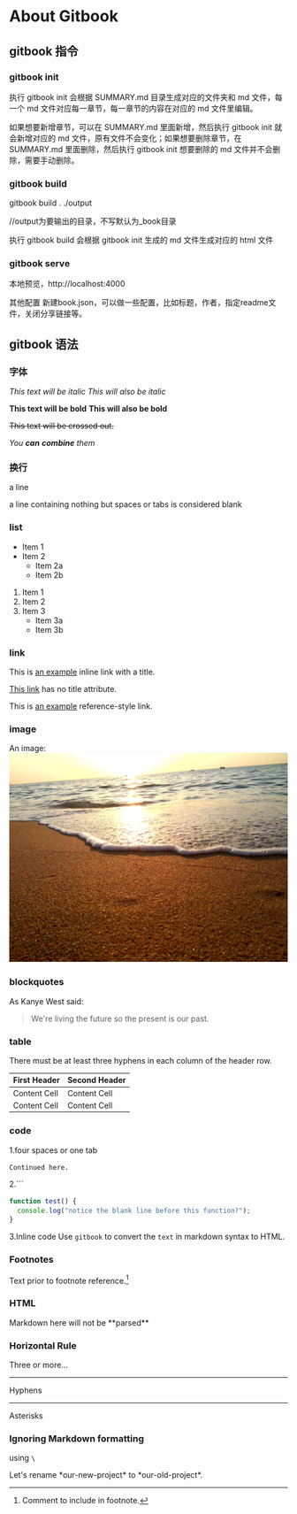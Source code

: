 # About Gitbook

## gitbook 指令

### gitbook init
执行 gitbook init 会根据 SUMMARY.md 目录生成对应的文件夹和 md 文件，每一个 md 文件对应每一章节，每一章节的内容在对应的 md 文件里编辑。

如果想要新增章节，可以在 SUMMARY.md 里面新增，然后执行 gitbook init 就会新增对应的 md 文件，原有文件不会变化；如果想要删除章节，在 SUMMARY.md 里面删除，然后执行 gitbook init 想要删除的 md 文件并不会删除，需要手动删除。

### gitbook build
gitbook build . ./output

//output为要输出的目录，不写默认为_book目录

执行 gitbook build 会根据 gitbook init 生成的 md 文件生成对应的 html 文件

### gitbook serve
本地预览，http://localhost:4000

其他配置
新建book.json，可以做一些配置，比如标题，作者，指定readme文件，关闭分享链接等。


## gitbook 语法

### 字体
*This text will be italic*
_This will also be italic_

**This text will be bold**
__This will also be bold__

~~This text will be crossed out.~~

_You **can** __combine__ them_

### 换行
a line

a line containing nothing but spaces or tabs is considered blank

### list
* Item 1
* Item 2
  * Item 2a
  * Item 2b


1. Item 1
2. Item 2
3. Item 3
   * Item 3a
   * Item 3b

### link
This is [an example](http://example.com/ "Title") inline link with a title.

[This link](http://example.net/) has no title attribute.

<!-- 定义id -->
[id]: http://example.com/  "Optional Title Here"

This is [an example][id] reference-style link.

### image
An image: ![gras](img/image.jpg)

### blockquotes
As Kanye West said:

> We're living the future so
> the present is our past.

### table
There must be at least three hyphens in each column of the header row.

| First Header  | Second Header |
| ------------- | ------------- |
| Content Cell  | Content Cell  |
| Content Cell  | Content Cell  |

### code
1.four spaces or one tab 

    Continued here.
2.```
<!-- js:语法高亮 -->
```js
function test() {
  console.log("notice the blank line before this function?");
}
```
3.Inline code
Use `gitbook` to convert the `text` in markdown syntax to HTML.

### Footnotes
Text prior to footnote reference.[^2]

[^2]: Comment to include in footnote.

### HTML
<div>
Markdown here will not be **parsed**
</div>

### Horizontal Rule
Three or more...

---

Hyphens

***

Asterisks

### Ignoring Markdown formatting
using `\`

Let's rename \*our-new-project\* to \*our-old-project\*.